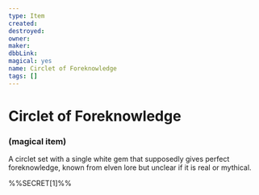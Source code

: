 ```yaml
---
type: Item
created:
destroyed:
owner:
maker:
dbbLink:
magical: yes
name: Circlet of Foreknowledge
tags: []
---
```

# Circlet of Foreknowledge
### (magical item)

A circlet set with a single white gem that supposedly gives perfect foreknowledge, known from elven lore but unclear if it is real or mythical. 

%%SECRET[1]%%

